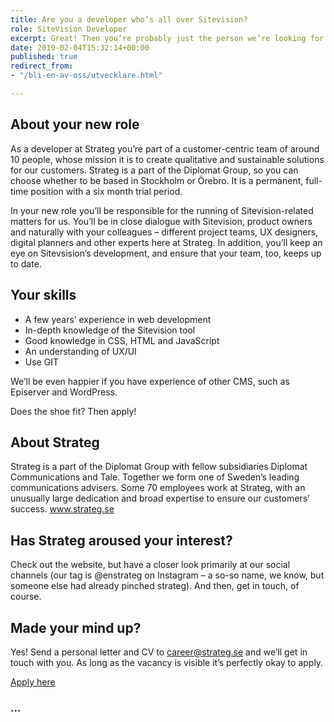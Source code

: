 ```yaml
---
title: Are you a developer who’s all over Sitevision?
role: SiteVision Developer
excerpt: Great! Then you’re probably just the person we’re looking for.
date: 2019-02-04T15:32:14+00:00
published: true
redirect_from:
- "/bli-en-av-oss/utvecklare.html"

---
```

## About your new role

As a developer at Strateg you’re part of a customer-centric team of around 10 people, whose mission it is to create qualitative and sustainable solutions for our customers. Strateg is a part of the Diplomat Group, so you can choose whether to be based in Stockholm or Örebro. It is a permanent, full-time position with a six month trial period.

In your new role you’ll be responsible for the running of Sitevision-related matters for us. You’ll be in close dialogue with Sitevision, product owners and naturally with your colleagues – different project teams, UX designers, digital planners and other experts here at Strateg. In addition, you’ll keep an eye on Sitevsision’s development, and ensure that your team, too, keeps up to date.

## Your skills

* A few years’ experience in web development
* In-depth knowledge of the Sitevision tool
* Good knowledge in CSS, HTML and JavaScript
* An understanding of UX/UI
* Use GIT

We’ll be even happier if you have experience of other CMS, such as Episerver and WordPress.

Does the shoe fit? Then apply!

## About Strateg

Strateg is a part of the Diplomat Group with fellow subsidiaries Diplomat Communications and Tale. Together we form one of Sweden’s leading communications advisers. Some 70 employees work at Strateg, with an unusually large dedication and broad expertise to ensure our customers’ success. www.strateg.se

## Has Strateg aroused your interest?

Check out the website, but have a closer look primarily at our social channels (our tag is @enstrateg on Instagram – a so-so name, we know, but someone else had already pinched strateg). And then, get in touch, of course.

## Made your mind up?

Yes! Send a personal letter and CV to [career@strateg.se](mailto:career@strateg.se) and we’ll get in touch with you. As long as the vacancy is visible it’s perfectly okay to apply.

[Apply here](mailto:career@strateg.se)

### ...